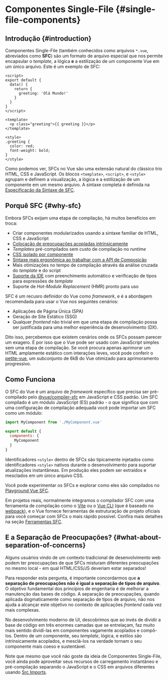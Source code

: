 # Componentes Single-File {#single-file-components}

## Introdução {#introduction}

Componentes Single-File (também conhecidos como arquivos `*.vue`, abreviados como **SFC**) são um formato de arquivo especial que nos permite encapsular o *template*, a lógica **e** a estilização de um componente Vue em um único arquivo. Este é um exemplo de SFC:

```vue
<script>
export default {
  data() {
    return {
      greeting: 'Olá Mundo!'
    }
  }
}
</script>

<template>
  <p class="greeting">{{ greeting }}</p>
</template>

<style>
.greeting {
  color: red;
  font-weight: bold;
}
</style>
```

Como podemos ver, SFCs no Vue são uma extensão natural do clássico trio HTML, CSS e JavaScript. Os blocos `<template>`, `<script>`, e `<style>` agrupam e definem a visualização, a lógica e a estilização de um componente em um mesmo arquivo. A sintaxe completa é definida na [Especificação da Sintaxe de SFC](/api/sfc-spec).

## Porquê SFC {#why-sfc}

Embora SFCs exijam uma etapa de compilação, há muitos benefícios em troca:

- Criar componentes modularizados usando a sintaxe familiar de HTML, CSS e JavaScript
- [Colocação de preocupações acopladas intrinsicamente](#what-about-separation-of-concerns)
- _Templates_ pré-compilados sem custo de compilação no _runtime_
- [CSS isolado por componente](/api/sfc-css-features)
- [Sintaxe mais ergonômica ao trabalhar com a API de Composição](/api/sfc-script-setup)
- Mais otimizações no tempo de compilação através da análise cruzada do _template_ e do script
- [Suporte da IDE](/guide/scaling-up/tooling.html#ide-support) com preenchimento automático e verificação de tipos para expressões de _template_
- Suporte de _Hot-Module Replacement_ (HMR) pronto para uso

SFC é um recusro definidor do Vue como _framework_, e é a abordagem recomendada para usar o Vue nos seguintes cenários:

- Aplicações de Página Única (SPA)
- Geração de Site Estático (SSG)
- Qualquer _frontend_ não trivial em que uma etapa de compilação possa ser justificada para uma melhor experiência de desenvolvimento (DX).

Dito isso, percebemos que existem cenários onde os SFCs possam parecer um exagero. É por isso que o Vue pode ser usado com JavaScript simples sem uma etapa de compilação. Se você procura apenas aprimorar um HTML amplamente estático com interações leves, você pode conferir o [petite-vue](https://github.com/vuejs/petite-vue), um subconjunto de 6kB do Vue otimizado para aprimoramento progressivo.

## Como Funciona

O SFC do Vue é um arquivo de _framework_ específico que precisa ser pré-compilado pelo [@vue/compiler-sfc](https://github.com/vuejs/core/tree/main/packages/compiler-sfc) em JavaScript e CSS padrão. Um SFC compilado é um módulo JavaScript (ES) padrão - o que significa que com uma configuração de compilação adequada você pode importar um SFC como um módulo:

```js
import MyComponent from './MyComponent.vue'

export default {
  components: {
    MyComponent
  }
}
```

Identificadores `<style>` dentro de SFCs são tipicamente injetados como identificadores `<style>` nativos durante o desenvolvimento para suportar atualizações instantâneas. Em produção eles podem ser extraídos e mesclados em um único arquivo CSS.

Você pode experimentar os SFCs e explorar como eles são compilados no [Playground Vue SFC](https://sfc.vuejs.org/).

Em projetos reais, normalmente integramos o compilador SFC com uma ferramenta de compilação como o [Vite](https://vitejs.dev/) ou o [Vue CLI](http://cli.vuejs.org/) (que é baseado no [webpack](https://webpack.js.org/)), e o Vue fornece ferramentas de estruturação de projeto oficiais para você começar com SFCs o mais rápido possível. Confira mais detalhes na seção [Ferramentas SFC](/guide/scaling-up/tooling).

## E a Separação de Preocupações? {#what-about-separation-of-concerns}

Alguns usuários vindo de um contexto tradicional de desenvolvimento web podem ter preocupações de que SFCs misturam diferentes preocupações no mesmo local - em qual HTML/CSS/JS deveriam estar separados!

Para responder esta pergunta, é importante concordarmos que **a separação de preocupações não é igual a separação de tipos de arquivo**. O objetivo fundamental dos princípios de engenharia é de melhorar a manutenção das bases de código. A separação de preocupações, quando aplicada dogmaticamente como separação de tipos de arquivo, não nos ajuda a alcançar este objetivo no contexto de aplicações _frontend_ cada vez mais complexas.

No desenvolvimento moderno de UI, descobrimos que ao invés de dividir a base de código em três enormes camadas que se entrelaçam, faz muito mais sentido dividí-las em componentes vagamente acoplados e compô-los. Dentro de um componente, seu _template_, lógica, e estilos são intrinsicamente acoplados, e mesclá-los na verdade tornam o seu componente mais coeso e sustentável.

Note que mesmo que você não goste da ideia de Componentes Single-File, você ainda pode aproveitar seus recursos de carregamento instantâneo e pré-compilação separando o JavaScript e o CSS em arquivos diferentes usando [Src Imports](/api/sfc-spec.html#src-imports).
